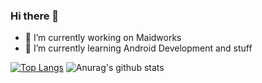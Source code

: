### Hi there 👋

<!--
**Skainomi/Skainomi** is a ✨ _special_ ✨ repository because its `README.md` (this file) appears on your GitHub profile.

Here are some ideas to get you started:
-->
- 🔭 I’m currently working on Maidworks
- 🌱 I’m currently learning Android Development and stuff
<!-- - 👯 I’m looking to collaborate on ... 
- 🤔 I’m looking for help with ...
- 💬 Ask me about ...
- 📫 How to reach me: ...
- 😄 Pronouns: ...
- ⚡ Fun fact: -->


[![Top Langs](https://github-readme-stats.vercel.app/api/top-langs/?username=anuraghazra)](https://github.com/Skainomi/github-readme-stats&bg_color=#4d4d4d)
![Anurag's github stats](https://github-readme-stats.vercel.app/api?username=Skainomi)
